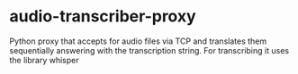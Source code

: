 # audio-transcriber-proxy
Python proxy that accepts for audio files via TCP and translates them sequentially answering with the transcription string. For transcribing it uses the library whisper
